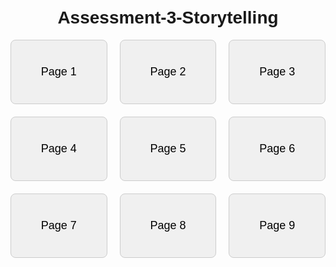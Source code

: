 <!-- index.html -->
<!DOCTYPE html>
<html lang="en">
<head>
    <meta charset="UTF-8">
    <meta name="viewport" content="width=device-width, initial-scale=1.0">
    <title>Assessment-3-Storytelling</title>
    <style>
     body { font-family: Arial, sans-serif; padding: 20px; text-align: center; }
        .grid-container {
            display: grid;
            grid-template-columns: repeat(3, 1fr);
            gap: 20px;
            max-width: 600px;
            margin: 0 auto;
        }
        .grid-item {
            padding: 40px;
            background-color: #f0f0f0;
            border: 1px solid #ccc;
            border-radius: 8px;
            text-decoration: none;
            color: black;
            font-size: 18px;
            transition: background-color 0.3s;
        }
        .grid-item:hover {
            background-color: #d0e8ff;
        }
    </style>
</head>
<body>
    <h1>Assessment-3-Storytelling</h1>
    <div class="grid-container">
        <a class="grid-item" href="page1.html">Page 1</a>
        <a class="grid-item" href="page2.html">Page 2</a>
        <a class="grid-item" href="page3.html">Page 3</a>
        <a class="grid-item" href="page4.html">Page 4</a>
        <a class="grid-item" href="page5.html">Page 5</a>
        <a class="grid-item" href="page6.html">Page 6</a>
        <a class="grid-item" href="page7.html">Page 7</a>
        <a class="grid-item" href="page8.html">Page 8</a>
        <a class="grid-item" href="page9.html">Page 9</a>
    </div>
</body>
</html>

</html>

<!-- You can still use the same page1.html to page9.html files as before, or modify them similarly to have grids or buttons. -->
